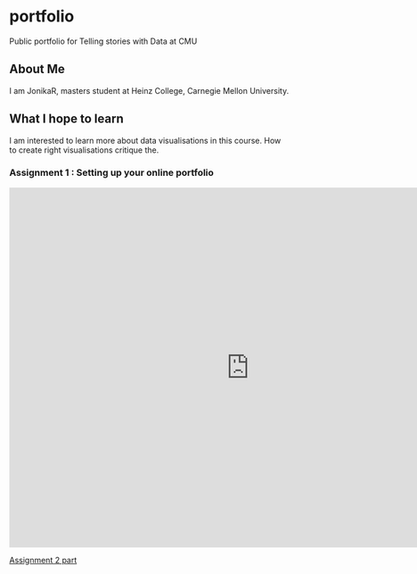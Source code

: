 # portfolio
Public portfolio for Telling stories with Data at CMU

## About Me
I am  JonikaR, masters student at Heinz College, Carnegie Mellon University. 

## What I hope to learn
I am interested to learn more about data visualisations in this course. How to create right visualisations critique the.

### Assignment 1 : Setting up your online portfolio 

<iframe src="https://data.oecd.org/chart/6BmL" width="860" height="645" style="border: 0" mozallowfullscreen="true" webkitallowfullscreen="true" allowfullscreen="true"><a href="https://data.oecd.org/chart/6BmL" target="_blank">OECD Chart: General government debt, Total, % of GDP, Annual, 2019</a></iframe>

[Assignment 2 part](/dataviz2.md)
